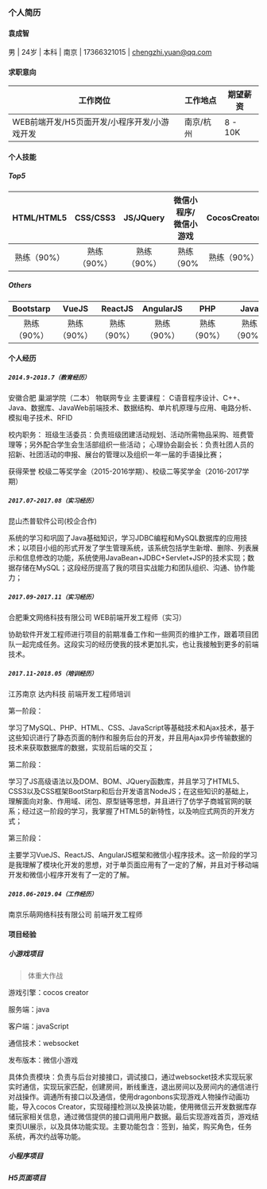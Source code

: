### 个人简历
#### 袁成智 
男 | 24岁 | 本科 | 南京 | 17366321015 | chengzhi.yuan@qq.com

#### 求职意向 
工作岗位 | 工作地点 |  期望薪资  
-|-|-
WEB前端开发/H5页面开发/小程序开发/小游戏开发  | 南京/杭州 | 8 - 10K |


#### 个人技能
##### Top5
HTML/HTML5 | CSS/CSS3 | JS/JQuery | 微信小程序/微信小游戏 | CocosCreator 
:-:|:-:|:-:|:-:|:-:
熟练（90%）| 熟练（90%）| 熟练（90%）| 熟练（90% | 熟练（90%）

##### Others
Bootstarp | VueJS | ReactJS | AngularJS | PHP | Java | MySQL 
:-:|:-:|:-:|:-:|:-:|:-:|:-:
熟练（90%）| 熟练（90%）| 熟练（90%）| 熟练（90%）| 熟练（90%）| 熟练（90%）| 熟练（90%）

#### 个人经历
##### `2014.9-2018.7（教育经历）`
 安徽合肥 巢湖学院（二本） 物联网专业
 主要课程：
 C语音程序设计、C++、Java、数据库、JavaWeb前端技术、数据结构、单片机原理与应用、电路分析、模拟电子技术、RFID

校内职务：
 班级生活委员：负责班级团建活动规划、活动所需物品采购、班费管理等；另外配合学生会生活部组织一些活动；
 心理协会副会长：负责社团人员的招新、社团活动的申报、展台的管理以及组织一年一届的手语操比赛；
 
 获得荣誉
 校级二等奖学金（2015-2016学期）、校级二等奖学金（2016-2017学期）

##### `2017.07-2017.08（实习经历）`
昆山杰普软件公司(校企合作)

系统的学习和巩固了Java基础知识，学习JDBC编程和MySQL数据库的应用技术；以项目小组的形式开发了学生管理系统，该系统包括学生新增、删除、列表展示和信息修改的功能，系统使用JavaBean+JDBC+Servlet+JSP的技术实现；数据存储在MySQL；这段经历提高了我的项目实战能力和团队组织、沟通、协作能力；

##### `2017.09-2017.11（实习经历）`
合肥秉文网络科技有限公司   WEB前端开发工程师（实习）

协助软件开发工程师进行项目的前期准备工作和一些网页的维护工作，跟着项目团队一起完成任务。这段实习的经历使我的技术更加扎实，也让我接触到更多的前端技术。

##### `2017.11-2018.05（培训经历）`
江苏南京 达内科技 前端开发工程师培训

第一阶段：

学习了MySQL、PHP、HTML、CSS、JavaScript等基础技术和Ajax技术，基于这些知识进行了静态页面的制作和服务后台的开发，并且用Ajax异步传输数据的技术来获取数据库的数据，实现前后端的交互；

第二阶段：

学习了JS高级语法以及DOM、BOM、JQuery函数库，并且学习了HTML5、CSS3以及CSS框架BootStarp和后台开发语言NodeJS；在这些知识的基础上，理解面向对象、作用域、闭包、原型链等思想，并且进行了仿学子商城官网的联系；经过这一阶段的学习，我掌握了HTML5的新特性，以及响应式网页的开发方式；

第三阶段：

主要学习VueJS、ReactJS、AngularJS框架和微信小程序技术。这一阶段的学习是我理解了模块化开发的思想，对于单页面应用有了一定的了解，并且对于移动端开发和微信小程序开发有了一定的了解。

##### `2018.06-2019.04（工作经历）`
南京乐萌网络科技有限公司  前端开发工程师


#### 项目经验
##### 小游戏项目
>体重大作战

游戏引擎：cocos creator

服务端：java

客户端：javaScript

通信技术：websocket

发布版本：微信小游戏

具体负责模块：负责与后台对接接口，调试接口，通过websocket技术实现玩家实时通信，实现玩家匹配，创建房间，断线重连，退出房间以及房间内的通信进行对战操作。调通所有接口以及通信，使用dragonbons实现游戏人物操作动画功能，导入cocos Creator，实现碰撞检测以及换装功能，使用微信云开发数据库存储玩家相关信息，通过微信提供的接口调用用户数据。最后实现游戏首页，游戏结束页UI展示，以及具体功能实现。主要功能包含：签到，抽奖，购买角色，任务系统，再次约战等功能。

##### 小程序项目

##### H5页面项目
